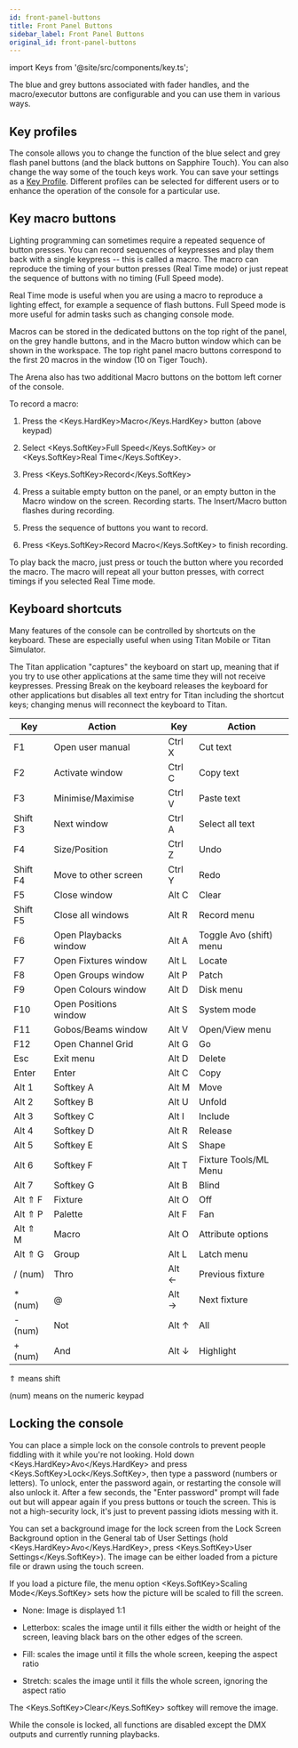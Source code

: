 ```yaml
---
id: front-panel-buttons
title: Front Panel Buttons
sidebar_label: Front Panel Buttons
original_id: front-panel-buttons
---
```


import Keys from '@site/src/components/key.ts';

The blue and grey buttons associated with fader handles, and the
macro/executor buttons are configurable and you can use them in various
ways.

Key profiles
------------

The console allows you to change the function of the blue select and
grey flash panel buttons (and the black buttons on Sapphire Touch). You
can also change the way some of the touch keys work. You can save your
settings as a [Key Profile](../system-settings/key-profiles.md). Different profiles can be selected for
different users or to enhance the operation of the console for a
particular use.

Key macro buttons
-----------------

Lighting programming can sometimes require a repeated sequence of button
presses. You can record sequences of keypresses and play them back with
a single keypress -- this is called a macro. The macro can reproduce the
timing of your button presses (Real Time mode) or just repeat the
sequence of buttons with no timing (Full Speed mode).

Real Time mode is useful when you are using a macro to reproduce a
lighting effect, for example a sequence of flash buttons. Full Speed
mode is more useful for admin tasks such as changing console mode.

Macros can be stored in the dedicated buttons on the top right of the
panel, on the grey handle buttons, and in the Macro button window which
can be shown in the workspace. The top right panel macro buttons
correspond to the first 20 macros in the window (10 on Tiger Touch).

The Arena also has two additional Macro buttons on the bottom left
corner of the console.

To record a macro:

1. Press the <Keys.HardKey>Macro</Keys.HardKey> button (above keypad)

2. Select <Keys.SoftKey>Full Speed</Keys.SoftKey> or <Keys.SoftKey>Real Time</Keys.SoftKey>.

3. Press <Keys.SoftKey>Record</Keys.SoftKey>

4. Press a suitable empty button on the panel, or an empty button in
the Macro window on the screen. Recording starts. The Insert/Macro
button flashes during recording.

5. Press the sequence of buttons you want to record.

6. Press <Keys.SoftKey>Record Macro</Keys.SoftKey> to finish recording.

To play back the macro, just press or touch the button where you
recorded the macro. The macro will repeat all your button presses, with
correct timings if you selected Real Time mode.

Keyboard shortcuts
------------------

Many features of the console can be controlled by shortcuts on the
keyboard. These are especially useful when using Titan Mobile or Titan
Simulator.

The Titan application "captures" the keyboard on start up, meaning that
if you try to use other applications at the same time they will not
receive keypresses. Pressing Break on the keyboard releases the keyboard
for other applications but disables all text entry for Titan including
the shortcut keys; changing menus will reconnect the keyboard to Titan.

Key | Action | | Key | Action
---|---|---|----|-----
  F1 | Open user manual | |          Ctrl X |   Cut text
  F2 | Activate window  | |          Ctrl C |   Copy text
  F3 | Minimise/Maximise  | |         Ctrl V |   Paste text
  Shift F3 | Next window  | |              Ctrl A |   Select all text
  F4       |  Size/Position         | |    Ctrl Z |   Undo
  Shift F4 |  Move to other screen  | |     Ctrl Y |   Redo
  F5       |  Close window          | |     Alt C  |   Clear
  Shift F5 |  Close all windows     | |     Alt R  |   Record menu
  F6       |  Open Playbacks window | |     Alt A  |   Toggle Avo (shift) menu
  F7       |  Open Fixtures window  | |     Alt L  |   Locate
  F8       |  Open Groups window    | |     Alt P  |   Patch
  F9       |  Open Colours window   | |     Alt D |  Disk menu
  F10      |  Open Positions window | |     Alt S |  System mode
  F11      |  Gobos/Beams window    | |     Alt V   |  Open/View menu
  F12      |  Open Channel Grid     | |     Alt G   |  Go
  Esc      |  Exit menu             | |     Alt D   |  Delete
  Enter    |  Enter                 | |     Alt C |  Copy
  Alt 1    |  Softkey A             | |     Alt M |    Move
  Alt 2    |  Softkey B             | |     Alt U  |   Unfold
  Alt 3    |  Softkey C             | |     Alt I  |   Include
  Alt 4    |  Softkey D             | |     Alt R |  Release
  Alt 5    |  Softkey E             | |     Alt S  |   Shape
  Alt 6    |  Softkey F             | |     Alt T  |   Fixture Tools/ML Menu
  Alt 7    |  Softkey G             | |    Alt B  |   Blind
  Alt ⇑ F  |  Fixture               | |    Alt O  |   Off
  Alt ⇑ P  |  Palette               | |     Alt F  |   Fan
  Alt ⇑ M  |  Macro                 | |     Alt O |  Attribute options
  Alt ⇑ G  |  Group                 | |     Alt L |  Latch menu
  / (num)  |  Thro                  | |     Alt ←  |   Previous fixture
  \* (num) |  @                     | |     Alt →  |   Next fixture
  \- (num) |  Not                   | |     Alt ↑  |   All
  \+ (num) |  And                   | |     Alt ↓  |   Highlight

⇑ means shift


(num) means on the numeric keypad

Locking the console
-------------------

You can place a simple lock on the console controls to prevent people
fiddling with it while you're not looking. Hold down <Keys.HardKey>Avo</Keys.HardKey> and press
<Keys.SoftKey>Lock</Keys.SoftKey>, then type a password (numbers or letters). To unlock, enter
the password again, or restarting the console will also unlock it. After
a few seconds, the "Enter password" prompt will fade out but will appear
again if you press buttons or touch the screen. This is not a
high-security lock, it's just to prevent passing idiots messing with it.

You can set a background image for the lock screen from the Lock Screen
Background option in the General tab of User Settings (hold <Keys.HardKey>Avo</Keys.HardKey>,
press <Keys.SoftKey>User Settings</Keys.SoftKey>). The image can be either loaded from a picture
file or drawn using the touch screen.

If you load a picture file, the menu option <Keys.SoftKey>Scaling Mode</Keys.SoftKey> sets how
the picture will be scaled to fill the screen.

-   None: Image is displayed 1:1

-   Letterbox: scales the image until it fills either the width or
    height of the screen, leaving black bars on the other edges of the
    screen.

-   Fill: scales the image until it fills the whole screen, keeping the
    aspect ratio

-   Stretch: scales the image until it fills the whole screen, ignoring
    the aspect ratio

The <Keys.SoftKey>Clear</Keys.SoftKey> softkey will remove the image.

While the console is locked, all functions are disabled except the DMX
outputs and currently running playbacks.
